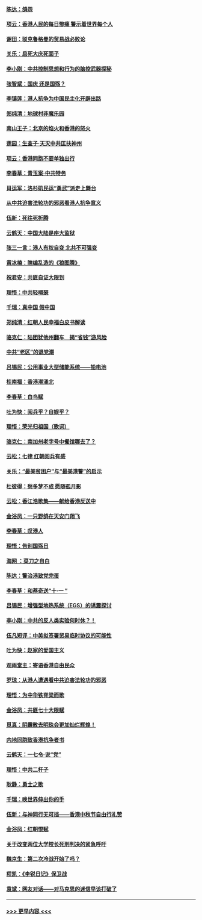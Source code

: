 #### [陈达：鸽怨](../pages/nsc993/n11561879.md?t=10021822) 
#### [项云：香港人民的每日惨痛  警示着世界每个人](../pages/nsc993/n11559273.md?t=10021822) 
#### [谢田：驳克鲁格曼的贸易战必败论](../pages/nsc993/n11555840.md?t=10021822) 
#### [关乐：启死大庆死面子](../pages/nsc993/n11556823.md?t=10021822) 
#### [李小刚：中共控制思想和行为的脑控武器探秘](../pages/nsc993/n11556776.md?t=10021822) 
#### [张智斌：国庆  还是国殇？](../pages/nsc993/n11556617.md?t=10021822) 
#### [李镇莲：港人抗争为中国民主化开辟出路](../pages/nsc993/n11556570.md?t=10021822) 
#### [郑纯清：地球村非魔乐园](../pages/nsc993/n11555415.md?t=10021822) 
#### [南山王子：北京的焰火和香港的怒火](../pages/nsc993/n11555318.md?t=10021822) 
#### [莲园：生查子·天灭中共匡扶神州](../pages/nsc993/n11555302.md?t=10021822) 
#### [项云：香港同胞不要单独出行](../pages/nsc993/n11555276.md?t=10021822) 
#### [李春草：青玉案‧中共特务](../pages/nsc993/n11552356.md?t=10021822) 
#### [肖运军：洛杉矶民运“勇武”派走上舞台](../pages/nsc993/n11551595.md?t=10021822) 
#### [从中共迫害法轮功的邪恶看港人抗争意义](../pages/nsc993/n11540858.md?t=10021822) 
#### [伍新：死往死折腾](../pages/nsc993/n11550174.md?t=10021822) 
#### [云鹤天：中国大陆是座大监狱](../pages/nsc993/n11550155.md?t=10021822) 
#### [张三一言：港人有权自变 北共不可强变](../pages/nsc993/n11550132.md?t=10021822) 
#### [黄冰楠：瞎编乱造的《狼图腾》](../pages/nsc993/n11550082.md?t=10021822) 
#### [祝君安：共匪自证大限到](../pages/nsc993/n11550041.md?t=10021822) 
#### [理悟：中共轻嘚瑟](../pages/nsc993/n11547978.md?t=10021822) 
#### [千瑞：真中国 假中国](../pages/nsc993/n11547865.md?t=10021822) 
#### [郑纯清：红朝人民幸福白皮书解读](../pages/nsc993/n11547499.md?t=10021822) 
#### [骆克仁：陆团犹他州翻车　揭“省钱”游风险](../pages/nsc993/n11546977.md?t=10021822) 
#### [中共“老区”的退党潮](../pages/nsc993/n11545995.md?t=10021822) 
#### [吕锡民：公用事业大型储能系统——铅电池](../pages/nsc993/n11545701.md?t=10021822) 
#### [桂南福：香港潮涌北](../pages/nsc993/n11545682.md?t=10021822) 
#### [李春草：白鸟赋](../pages/nsc993/n11545663.md?t=10021822) 
#### [吐为快：阅兵乎？自娱乎？](../pages/nsc993/n11545625.md?t=10021822) 
#### [理悟：荣光归祖国（歌词）](../pages/nsc993/n11545616.md?t=10021822) 
#### [骆克仁：南加州老字号中餐馆哪去了？](../pages/nsc993/n11545120.md?t=10021822) 
#### [云松：七律 红朝阅兵有感](../pages/nsc993/n11542394.md?t=10021822) 
#### [关乐：“最美贫困户”与“最美港警”的启示](../pages/nsc993/n11542252.md?t=10021822) 
#### [杜彼得：愁多梦不成 愿随孤月影](../pages/nsc993/n11540296.md?t=10021822) 
#### [云松：香江浩歌集——献给香港反送中](../pages/nsc993/n11540149.md?t=10021822) 
#### [金浴凤：一只野鸽在天安门翔飞](../pages/nsc993/n11540280.md?t=10021822) 
#### [李春草：叹港人](../pages/nsc993/n11540119.md?t=10021822) 
#### [理悟：告别国殇日](../pages/nsc993/n11539610.md?t=10021822) 
#### [海网 ：菜刀之自白](../pages/nsc993/n11539597.md?t=10021822) 
#### [陈达：警治港致党完蛋](../pages/nsc993/n11538127.md?t=10021822) 
#### [李春草：和蔡奇送“十·一 ”](../pages/nsc993/n11537810.md?t=10021822) 
#### [吕锡民：增强型地热系统（EGS）的诱震探讨](../pages/nsc993/n11537765.md?t=10021822) 
#### [李小刚：中共的反人类实验何时休？！](../pages/nsc993/n11537669.md?t=10021822) 
#### [伍凡短评：中美拟签署贸易临时协议的可能性](../pages/nsc993/n11536773.md?t=10021822) 
#### [吐为快：赵家的爱国主义](../pages/nsc993/n11536750.md?t=10021822) 
#### [观雨堂主：寄语香港自由民众](../pages/nsc993/n11536735.md?t=10021822) 
#### [罗琼：从港人遭遇看中共迫害法轮功的邪恶](../pages/nsc993/n11507862.md?t=10021822) 
#### [理悟：为中华铁脊梁而歌](../pages/nsc993/n11534458.md?t=10021822) 
#### [金浴凤：共匪七十大限赋](../pages/nsc993/n11534434.md?t=10021822) 
#### [觅真：阴霾散去明珠会更加灿烂辉煌！](../pages/nsc993/n11531858.md?t=10021822) 
#### [内地同胞致香港抗争者书](../pages/nsc993/n11531645.md?t=10021822) 
#### [云鹤天：一七令‧说“党”](../pages/nsc993/n11529099.md?t=10021822) 
#### [理悟：中共二杆子](../pages/nsc993/n11529046.md?t=10021822) 
#### [耿静：勇士之歌](../pages/nsc993/n11527562.md?t=10021822) 
#### [千瑞：唤世界伸出你的手](../pages/nsc993/n11526942.md?t=10021822) 
#### [伍新：与神同行无可挡——香港中秋节自由行礼赞](../pages/nsc993/n11526801.md?t=10021822) 
#### [金浴凤：红朝恨赋](../pages/nsc993/n11524312.md?t=10021822) 
#### [关于改变两位大学校长死刑判决的紧急呼吁](../pages/nsc993/n11524103.md?t=10021822) 
#### [魏京生：第二次冷战开始了吗？](../pages/nsc993/n11524023.md?t=10021822) 
#### [程凯：《李锐日记》保卫战](../pages/nsc993/n11522922.md?t=10021822) 
#### [袁斌：网友对话——对马克思的迷信早该打破了](../pages/nsc993/n11522561.md?t=10021822) 

----
#### [ >>> 更早内容 <<< ](../indexes/nsc993-earlier.md)
